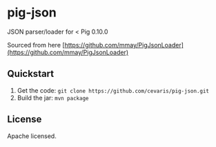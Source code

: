 pig-json
========

JSON parser/loader for &lt; Pig 0.10.0

Sourced from here
[https://github.com/mmay/PigJsonLoader](https://github.com/mmay/PigJsonLoader)

## Quickstart

1. Get the code: `git clone https://github.com/cevaris/pig-json.git`
1. Build the jar: `mvn package`

## License

Apache licensed.